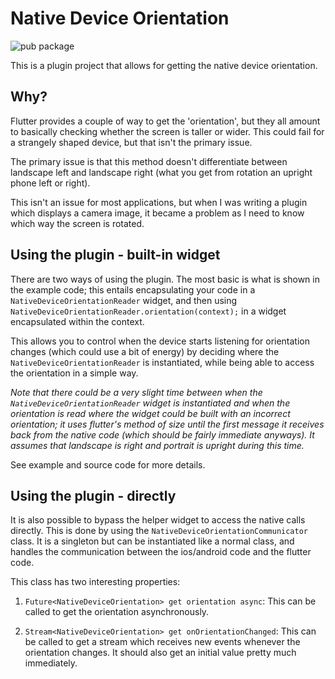 # Native Device Orientation

![pub package][version_badge]

This is a plugin project that allows for getting the native device orientation.

## Why?

Flutter provides a couple of way to get the 'orientation', but they all amount
to basically checking whether the screen is taller or wider. This could fail for
a strangely shaped device, but that isn't the primary issue. 

The primary issue is that this method doesn't differentiate between landscape left and
landscape right (what you get from rotation an upright phone left or right).

This isn't an issue for most applications, but when I was writing a plugin which displays
a camera image, it became a problem as I need to know which way the screen is rotated.

## Using the plugin - built-in widget 

There are two ways of using the plugin. The most basic is what is shown in the example code;
 this entails encapsulating your code in a `NativeDeviceOrientationReader` widget, and then
 using `NativeDeviceOrientationReader.orientation(context);` in a widget encapsulated
 within the context.

This allows you to control when the device starts listening for orientation changes (which could
use a bit of energy) by deciding where the `NativeDeviceOrientationReader` is instantiated,
while being able to access the orientation in a simple way.


_Note that there could be a very slight time between when the `NativeDeviceOrientationReader` widget 
is instantiated and when the orientation is read where the widget could be built with an incorrect
orientation; it uses flutter's method of size until the first message it receives
back from the native code (which should be fairly immediate anyways). It
assumes that landscape is right and portrait is upright during this time._

See example and source code for more details.

## Using the plugin - directly

It is also possible to bypass the helper widget to access the native calls directly.
This is done by using the `NativeDeviceOrientationCommunicator` class. It is a singleton
but can be instantiated like a normal class, and handles the communication between the 
ios/android code and the flutter code.

This class has two interesting properties:

1. `Future<NativeDeviceOrientation> get orientation async`:
This can be called to get the orientation asynchronously.

1. `Stream<NativeDeviceOrientation> get onOrientationChanged`:
This can be called to get a stream which receives new events whenever the 
orientation changes. It should also get an initial value pretty much
immediately.



[version_badge]: https://img.shields.io/pub/v/native_device_orientation.svg